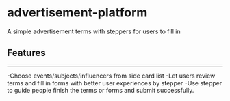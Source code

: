 # advertisement-platform

A simple advertisement terms with steppers for users to fill in

## Features
---
-Choose events/subjects/influencers from side card list
-Let users review terms and fill in forms with better user experiences by stepper
-Use stepper to guide people finish the terms or forms and submit successfully.

